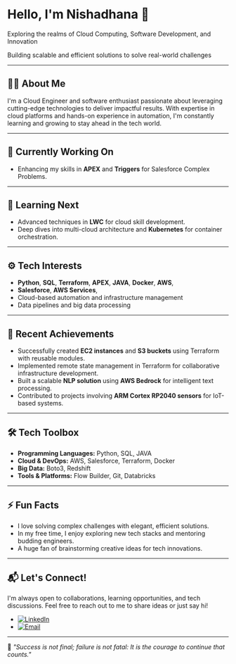 # Hello, I'm Nishadhana 👋

Exploring the realms of Cloud Computing, Software Development, and Innovation

Building scalable and efficient solutions to solve real-world challenges

---

## 🧑‍💻 About Me
I'm a Cloud Engineer and software enthusiast passionate about leveraging cutting-edge technologies to deliver impactful results. With expertise in cloud platforms and hands-on experience in automation, I'm constantly learning and growing to stay ahead in the tech world.

---

## 🔭 Currently Working On
- Enhancing my skills in **APEX** and **Triggers** for Salesforce Complex Problems.
---

## 🌱 Learning Next
- Advanced techniques in **LWC** for cloud skill development.
- Deep dives into multi-cloud architecture and **Kubernetes** for container orchestration.

---

## ⚙️ Tech Interests
- **Python**, **SQL**, **Terraform**, **APEX**, **JAVA**, **Docker**, **AWS**, 
- **Salesforce**, **AWS Services**, 
- Cloud-based automation and infrastructure management
- Data pipelines and big data processing

---

## 🎯 Recent Achievements
- Successfully created **EC2 instances** and **S3 buckets** using Terraform with reusable modules.
- Implemented remote state management in Terraform for collaborative infrastructure development.
- Built a scalable **NLP solution** using **AWS Bedrock** for intelligent text processing.
- Contributed to projects involving **ARM Cortex RP2040 sensors** for IoT-based systems.

---

## 🛠️ Tech Toolbox
- **Programming Languages:** Python, SQL, JAVA
- **Cloud & DevOps:** AWS, Salesforce, Terraform, Docker
- **Big Data:**  Boto3, Redshift
- **Tools & Platforms:** Flow Builder, Git, Databricks

---

## ⚡ Fun Facts
- I love solving complex challenges with elegant, efficient solutions.
- In my free time, I enjoy exploring new tech stacks and mentoring budding engineers.
- A huge fan of brainstorming creative ideas for tech innovations.

---

## 📬 Let's Connect!
I'm always open to collaborations, learning opportunities, and tech discussions. Feel free to reach out to me to share ideas or just say hi!

- [![LinkedIn](https://img.shields.io/badge/LinkedIn-Nishadhana-blue?logo=linkedin)](http://www.linkedin.com/in/nishadhana-b-sns)
- [![Email](https://img.shields.io/badge/Email-nishadhana.profiles@gmail.com-red?logo=gmail)](mailto:nishadhana.profiles@gmail.com)

---

🌟 *"Success is not final; failure is not fatal: It is the courage to continue that counts."*
